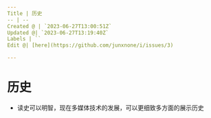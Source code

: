 ```yaml
---
Title | 历史
-- | --
Created @ | `2023-06-27T13:00:51Z`
Updated @| `2023-06-27T13:19:40Z`
Labels | ``
Edit @| [here](https://github.com/junxnone/i/issues/3)

---
```

# 历史
- 读史可以明智，现在多媒体技术的发展，可以更细致多方面的展示历史
